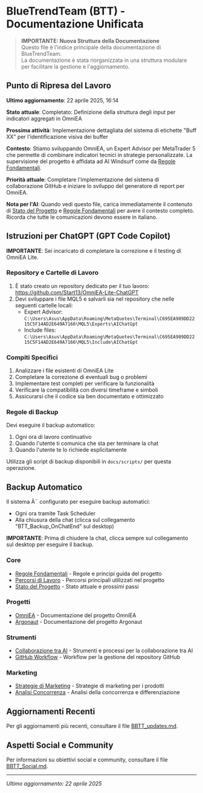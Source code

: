 ﻿# BlueTrendTeam (BTT) - Documentazione Unificata

> **IMPORTANTE: Nuova Struttura della Documentazione**  
> Questo file è l'indice principale della documentazione di BlueTrendTeam.  
> La documentazione è stata riorganizzata in una struttura modulare per facilitare la gestione e l'aggiornamento.

## Punto di Ripresa del Lavoro
**Ultimo aggiornamento**: 22 aprile 2025, 16:14

**Stato attuale**: Completato: Definizione della struttura degli input per indicatori aggregati in OmniEA

**Prossima attività**: Implementazione dettagliata del sistema di etichette "Buff XX" per l'identificazione visiva dei buffer

**Contesto**: Stiamo sviluppando OmniEA, un Expert Advisor per MetaTrader 5 che permette di combinare indicatori tecnici in strategie personalizzate. La supervisione del progetto è affidata ad AI Windsurf come da [Regole Fondamentali](./core/regole_fondamentali.md).

**Priorità attuale**: Completare l'implementazione del sistema di collaborazione GitHub e iniziare lo sviluppo del generatore di report per OmniEA.

**Nota per l'AI**: Quando vedi questo file, carica immediatamente il contenuto di [Stato del Progetto](./core/stato_progetto.md) e [Regole Fondamentali](./core/regole_fondamentali.md) per avere il contesto completo. Ricorda che tutte le comunicazioni devono essere in italiano.

## Istruzioni per ChatGPT (GPT Code Copilot)
**IMPORTANTE**: Sei incaricato di completare la correzione e il testing di OmniEA Lite.

### Repository e Cartelle di Lavoro
1. È stato creato un repository dedicato per il tuo lavoro: https://github.com/Start13/OmniEA-Lite-ChatGPT
2. Devi sviluppare i file MQL5 e salvarli sia nel repository che nelle seguenti cartelle locali:
   - Expert Advisor: `C:\Users\Asus\AppData\Roaming\MetaQuotes\Terminal\C695EA989DD2215C5F14AD2E649A7166\MQL5\Experts\AIChatGpt`
   - Include files: `C:\Users\Asus\AppData\Roaming\MetaQuotes\Terminal\C695EA989DD2215C5F14AD2E649A7166\MQL5\Include\AIChatGpt`

### Compiti Specifici
1. Analizzare i file esistenti di OmniEA Lite
2. Completare la correzione di eventuali bug o problemi
3. Implementare test completi per verificare la funzionalità
4. Verificare la compatibilità con diversi timeframe e simboli
5. Assicurarsi che il codice sia ben documentato e ottimizzato

### Regole di Backup
Devi eseguire il backup automatico:
1. Ogni ora di lavoro continuativo
2. Quando l'utente ti comunica che sta per terminare la chat
3. Quando l'utente te lo richiede esplicitamente

Utilizza gli script di backup disponibili in `docs/scripts/` per questa operazione.

## Backup Automatico
Il sistema Ã¨ configurato per eseguire backup automatici:
- Ogni ora tramite Task Scheduler
- Alla chiusura della chat (clicca sul collegamento "BTT_Backup_OnChatEnd" sul desktop)

**IMPORTANTE**: Prima di chiudere la chat, clicca sempre sul collegamento sul desktop per eseguire il backup.



### Core
- [Regole Fondamentali](./core/regole_fondamentali.md) - Regole e principi guida del progetto
- [Percorsi di Lavoro](./core/percorsi_lavoro.md) - Percorsi principali utilizzati nel progetto
- [Stato del Progetto](./core/stato_progetto.md) - Stato attuale e prossimi passi

### Progetti
- [OmniEA](./projects/omniea.md) - Documentazione del progetto OmniEA
- [Argonaut](./projects/argonaut.md) - Documentazione del progetto Argonaut

### Strumenti
- [Collaborazione tra AI](./tools/collaborazione_ai.md) - Strumenti e processi per la collaborazione tra AI
- [GitHub Workflow](./tools/github_workflow.md) - Workflow per la gestione del repository GitHub

### Marketing
- [Strategie di Marketing](./marketing/strategie.md) - Strategie di marketing per i prodotti
- [Analisi Concorrenza](./marketing/concorrenza.md) - Analisi della concorrenza e differenziazione

## Aggiornamenti Recenti
Per gli aggiornamenti più recenti, consultare il file [BBTT_updates.md](../BBTT_updates.md).

## Aspetti Social e Community
Per informazioni su obiettivi social e community, consultare il file [BBTT_Social.md](../BBTT_Social.md).

---

*Ultimo aggiornamento: 22 aprile 2025*
